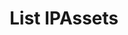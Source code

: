 ---
title: List IPAssets
excerpt: Retrieve a paginated, filtered list of IPAssets
api:
  file: story-protocol-api-reference.json
  operationId: post_api-v1-assets
deprecated: false
hidden: false
metadata:
  title: ''
  description: ''
  robots: index
next:
  description: ''
---
